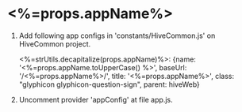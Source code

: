 <%=props.appName%>
=================

1) Add following app configs in 'constants/HiveCommon.js' on HiveCommon project.

    <%=strUtils.decapitalize(props.appName)%>: {name: '<%=props.appName.toUpperCase() %>', baseUrl: '/<%=props.appName%>/', title: '<%=props.appName%>', class: "glyphicon glyphicon-question-sign", parent: hiveWeb}

2) Uncomment provider 'appConfig' at file app.js.
